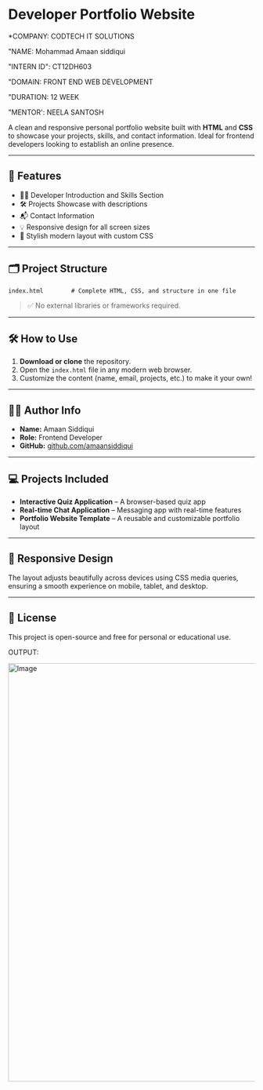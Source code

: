 # Developer Portfolio Website

*COMPANY: CODTECH IT SOLUTIONS

"NAME: Mohammad Amaan siddiqui

"INTERN ID": CT12DH603

"DOMAIN: FRONT END WEB DEVELOPMENT

"DURATION: 12 WEEK

"MENTOR': NEELA SANTOSH



A clean and responsive personal portfolio website built with **HTML** and **CSS** to showcase your projects, skills, and contact information. Ideal for frontend developers looking to establish an online presence.

---

## 📌 Features

- 🧑‍💻 Developer Introduction and Skills Section
- 🛠️ Projects Showcase with descriptions
- 📬 Contact Information
- 💡 Responsive design for all screen sizes
- 🎨 Stylish modern layout with custom CSS

---

## 🗂️ Project Structure

```
index.html        # Complete HTML, CSS, and structure in one file
```

> ✅ No external libraries or frameworks required.

---

## 🛠️ How to Use

1. **Download or clone** the repository.
2. Open the `index.html` file in any modern web browser.
3. Customize the content (name, email, projects, etc.) to make it your own!

---

## 🧑‍🎨 Author Info

- **Name:** Amaan Siddiqui  
- **Role:** Frontend Developer  
- **GitHub:** [github.com/amaansiddiqui](https://github.com/amaansiddiqui)  
---

## 💻 Projects Included

- **Interactive Quiz Application** – A browser-based quiz app
- **Real-time Chat Application** – Messaging app with real-time features
- **Portfolio Website Template** – A reusable and customizable portfolio layout

---

## 📱 Responsive Design

The layout adjusts beautifully across devices using CSS media queries, ensuring a smooth experience on mobile, tablet, and desktop.

---

## 📄 License
This project is open-source and free for personal or educational use.


OUTPUT:

<img width="1920" height="853" alt="Image" src="https://github.com/user-attachments/assets/7656529c-0eb4-4bf7-934e-45467e9aaffe" />


